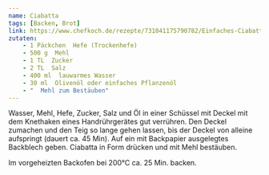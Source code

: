 ```yaml
---
name: Ciabatta
tags: [Backen, Brot]
link: https://www.chefkoch.de/rezepte/731041175790782/Einfaches-Ciabatta.html
zutaten:
    - 1 Päckchen  Hefe (Trockenhefe)
    - 500 g  Mehl
    - 1 TL  Zucker
    - 2 TL  Salz
    - 400 ml  lauwarmes Wasser
    - 30 ml  Olivenöl oder einfaches Pflanzenöl
    - "  Mehl zum Bestäuben"
---
```


Wasser, Mehl, Hefe, Zucker, Salz und Öl in einer Schüssel mit Deckel mit dem Knethaken eines Handrührgerätes gut verrühren. Den Deckel zumachen und den Teig so lange gehen lassen, bis der Deckel von alleine aufspringt (dauert ca. 45 Min). Auf ein mit Backpapier ausgelegtes Backblech geben. Ciabatta in Form drücken und mit Mehl bestäuben.

Im vorgeheizten Backofen bei 200°C ca. 25 Min. backen.
